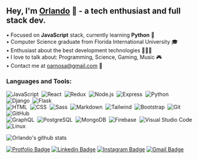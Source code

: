 ## Hey, I'm [Orlando](https://orlandoarnosa.com) 👋 - a tech enthusiast and full stack dev.

• Focused on **JavaScript** stack, currently learning **Python** 🐍
<br/>• Computer Science graduate from Florida International University 🎓
<br/>• Enthusiast about the best development technologies 👩🏻‍💻
<br/>• I love to talk about: Programming, Science, Gaming, Music 🎮
<br/>• Contact me at oarnosa@gmail.com 💌

### Languages and Tools:

![JavaScript](https://img.shields.io/badge/-JavaScript-dadedf?style=flat-square&logo=javascript)&nbsp;
![React](https://img.shields.io/badge/-React-dadedf?style=flat-square&logo=react)&nbsp;
![Redux](https://img.shields.io/badge/-Redux-dadedf?style=flat-square&logo=redux&logoColor=764abc)&nbsp;
![Node.js](https://img.shields.io/badge/-Node.js-dadedf?style=flat-square&logo=node.js)&nbsp;
![Express](https://img.shields.io/badge/-Express-dadedf?style=flat-square&logo=express)&nbsp;
![Python](https://img.shields.io/badge/-Python-dadedf?style=flat-square&logo=python)&nbsp;
![Django](https://img.shields.io/badge/-Django-dadedf?style=flat-square&logo=django&logoColor=092E20)&nbsp;
![Flask](https://img.shields.io/badge/-Flask-dadedf?style=flat-square&logo=flask&logoColor=black)\
![HTML](https://img.shields.io/badge/-HTML-dadedf?style=flat-square&logo=HTML5)&nbsp;
![CSS](https://img.shields.io/badge/-CSS-dadedf?style=flat-square&logo=CSS3&logoColor=1572B6)&nbsp;
![Sass](https://img.shields.io/badge/-Sass-dadedf?style=flat-square&logo=SASS&logoColor=bf4080)&nbsp;
![Markdown](https://img.shields.io/badge/-Markdown-dadedf?style=flat-square&logo=markdown&logoColor=343a40)&nbsp;
![Tailwind](https://img.shields.io/badge/-Tailwind%20CSS-dadedf?style=flat-square&logo=tailwind%20css)&nbsp;
![Bootstrap](https://img.shields.io/badge/-Bootstrap-dadedf?style=flat-square&logo=bootstrap&logoColor=563D7C)&nbsp;
![Git](https://img.shields.io/badge/-Git-dadedf?style=flat-square&logo=git)&nbsp;
![GitHub](https://img.shields.io/badge/-GitHub-dadedf?style=flat-square&logo=github&logoColor=black)\
![GraphQL](https://img.shields.io/badge/-GraphQL-dadedf?style=flat-square&logo=GraphQL&logoColor=bf4080)&nbsp;
![PostgreSQL](https://img.shields.io/badge/-PostgreSQL-dadedf?style=flat-square&logo=postgresql&logoColor=336791)&nbsp;
![MongoDB](https://img.shields.io/badge/-MongoDB-dadedf?style=flat-square&logo=mongodb)&nbsp;
![Firebase](https://img.shields.io/badge/-Firebase-dadedf?style=flat-square&logo=firebase)&nbsp;
![Visual Studio Code](https://img.shields.io/badge/-Visual%20Studio%20Code-dadedf?style=flat-square&logo=visual-studio-code&logoColor=007ACC)
![Linux](https://img.shields.io/badge/-Linux-dadedf?style=flat-square&logo=linux)&nbsp;
<br/>

![Orlando's github stats](https://github-readme-stats.vercel.app/api?username=oarnosa&show_icons=true&hide=issues&count_private=true&include_all_commits=1)
<br/>

[![Protfolio Badge](https://img.shields.io/badge/-orlandoarnosa.com-dadedf?style=flat-square&logo=Google%20Chrome&logoColor=white&labelColor=15847D&link=https://orlandoarnosa.com)](https://orlandoarnosa.com)
[![Linkedin Badge](https://img.shields.io/badge/-/in/oarnosa-dadedf?style=flat-square&logo=linkedin&logoColor=white&labelColor=blue&link=https://www.linkedin.com/in/oarnosa/)](https://www.linkedin.com/in/oarnosa/)
[![Instagram Badge](https://img.shields.io/badge/-@arno__lando-dadedf?style=flat-square&logo=instagram&logoColor=white&labelColor=E1306C&link=https://www.linkedin.com/in/oarnosa/)](https://instagram.com/arno_lando)
[![Gmail Badge](https://img.shields.io/badge/-oarnosa@gmail.com-dadedf?style=flat-square&logo=Gmail&logoColor=white&labelColor=red&link=mailto:oarnosa@gmail.com)](mailto:oarnosa@gmail.com)
